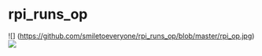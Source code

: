 # rpi_runs_op

![] 
(https://github.com/smiletoeveryone/rpi_runs_op/blob/master/rpi_op.jpg)
![](https://github.com/smiletoeveryone/headless_raspberry_pi4/blob/master/raspbian%20os%20installation%20tutorial%20without%20a%20monitor.bmp)
